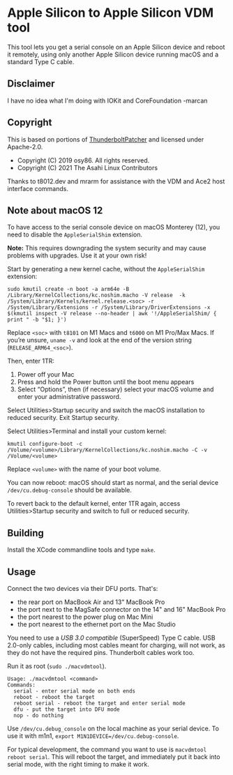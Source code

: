 # Apple Silicon to Apple Silicon VDM tool

This tool lets you get a serial console on an Apple Silicon device and reboot it remotely, using only another Apple Silicon device running macOS and a standard Type C cable.

## Disclaimer

I have no idea what I'm doing with IOKit and CoreFoundation -marcan

## Copyright

This is based on portions of [ThunderboltPatcher](https://github.com/osy/ThunderboltPatcher) and licensed under Apache-2.0.

* Copyright (C) 2019 osy86. All rights reserved.
* Copyright (C) 2021 The Asahi Linux Contributors

Thanks to t8012.dev and mrarm for assistance with the VDM and Ace2 host interface commands.

## Note about macOS 12

To have access to the serial console device on macOS Monterey (12), you need to disable the `AppleSerialShim` extension.

**Note:** This requires downgrading the system security and may cause problems with upgrades. Use it at your own risk!

Start by generating a new kernel cache, without the `AppleSerialShim` extension:

```
sudo kmutil create -n boot -a arm64e -B /Library/KernelCollections/kc.noshim.macho -V release  -k /System/Library/Kernels/kernel.release.<soc> -r /System/Library/Extensions -r /System/Library/DriverExtensions -x $(kmutil inspect -V release --no-header | awk '!/AppleSerialShim/ { print " -b "$1; }')
```

Replace `<soc>` with `t8101` on M1 Macs and `t6000` on M1 Pro/Max Macs. If you’re unsure, `uname -v` and look at the end of the version string (`RELEASE_ARM64_<soc>`).

Then, enter 1TR:

1. Power off your Mac
2. Press and hold the Power button until the boot menu appears
3. Select “Options”, then (if necessary) select your macOS volume and enter your administrative password.

Select Utilities>Startup security and switch the macOS installation to reduced security. Exit Startup security.

Select Utilities>Terminal and install your custom kernel:

```
kmutil configure-boot -c /Volume/<volume>/Library/KernelCollections/kc.noshim.macho -C -v /Volume/<volume>
```

Replace `<volume>` with the name of your boot volume.

You can now reboot: macOS should start as normal, and the serial device `/dev/cu.debug-console` should be available.

To revert back to the default kernel, enter 1TR again, access Utilities>Startup security and switch to full or reduced security.

## Building

Install the XCode commandline tools and type `make`.

## Usage

Connect the two devices via their DFU ports. That's:
 - the rear port on MacBook Air and 13" MacBook Pro
 - the port next to the MagSafe connector on the 14" and 16" MacBook Pro
 - the port nearest to the power plug on Mac Mini
 - the port nearest to the ethernet port on the Mac Studio

You need to use a *USB 3.0 compatible* (SuperSpeed) Type C cable. USB 2.0-only cables, including most cables meant for charging, will not work, as they do not have the required pins. Thunderbolt cables work too.

Run it as root (`sudo ./macvdmtool`).

```
Usage: ./macvdmtool <command>
Commands:
  serial - enter serial mode on both ends
  reboot - reboot the target
  reboot serial - reboot the target and enter serial mode
  dfu - put the target into DFU mode
  nop - do nothing
```

Use `/dev/cu.debug_console` on the local machine as your serial device. To use it with m1n1, `export M1N1DEVICE=/dev/cu.debug-console`.

For typical development, the command you want to use is `macvdmtool reboot serial`. This will reboot the target, and immediately put it back into serial mode, with the right timing to make it work.
